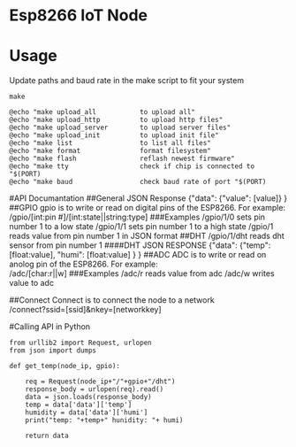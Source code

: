 # Esp8266 IoT Node

# Usage
Update paths and baud rate in the make script to fit your system
```
make
```
	@echo "make upload_all           to upload all"
	@echo "make upload_http          to upload http files"
	@echo "make upload_server        to upload server files"
	@echo "make upload_init          to upload init file"
	@echo "make list                 to list all files"
	@echo "make format               format filesystem"
	@echo "make flash                reflash newest firmware"
	@echo "make tty                  check if chip is connected to "$(PORT)
	@echo "make baud                 check baud rate of port "$(PORT)
#API Documantation
##General JSON Response
{"data":
{"value": [value]}
}
##GPIO
gpio is to write or read on digital pins of the ESP8266. For example:<BR>
/gpio/[int:pin #]/[int:state||string:type]
###Examples
    /gpio/1/0    sets pin number 1 to a low state
    /gpio/1/1    sets pin number 1 to a high state
    /gpio/1      reads value from pin number 1 in JSON format
##DHT
    /gpio/1/dht  reads dht sensor from pin number 1 
####DHT JSON RESPONSE
{"data":
{"temp": [float:value],
 "humi": [float:value]
}
}
##ADC
ADC is to write or read on anolog pin of the ESP8266. For example:<BR>
/adc/[char:r||w]
###Examples
    /adc/r      reads value from adc
    /adc/w   writes value to adc

##Connect
Connect is to connect the node to a network<BR>
/connect?ssid=[ssid]&nkey=[networkkey]

#Calling API in Python
```
from urllib2 import Request, urlopen
from json import dumps

def get_temp(node_ip, gpio):
    
    req = Request(node_ip+"/"+gpio+"/dht")
    response_body = urlopen(req).read()
    data = json.loads(response_body)
    temp = data['data']['temp']
    humidity = data['data']['humi']
    print("temp: "+temp+" hunidity: "+ humi)
    
    return data
```
